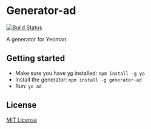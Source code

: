 # Generator-ad
[![Build Status](https://secure.travis-ci.org/mikespencer/generator-ad.png?branch=master)](https://travis-ci.org/mikespencer/generator-ad)

A generator for Yeoman.

## Getting started
- Make sure you have [yo](https://github.com/yeoman/yo) installed:
    `npm install -g yo`
- Install the generator: `npm install -g generator-ad`
- Run: `yo ad`

## License
[MIT License](http://en.wikipedia.org/wiki/MIT_License)

